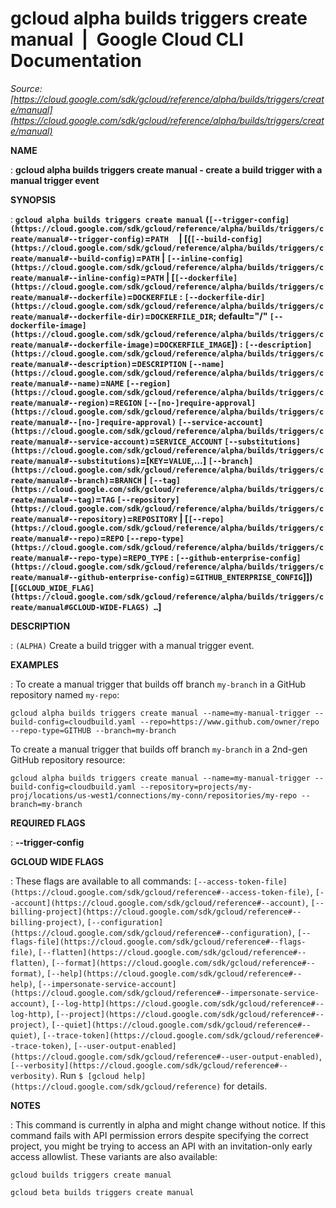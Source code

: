# gcloud alpha builds triggers create manual  |  Google Cloud CLI Documentation

*Source: [https://cloud.google.com/sdk/gcloud/reference/alpha/builds/triggers/create/manual](https://cloud.google.com/sdk/gcloud/reference/alpha/builds/triggers/create/manual)*

**NAME**

: **gcloud alpha builds triggers create manual - create a build trigger with a manual trigger event**

**SYNOPSIS**

: **`gcloud alpha builds triggers create manual` (`[--trigger-config](https://cloud.google.com/sdk/gcloud/reference/alpha/builds/triggers/create/manual#--trigger-config)`=`PATH`     | [(`[--build-config](https://cloud.google.com/sdk/gcloud/reference/alpha/builds/triggers/create/manual#--build-config)`=`PATH` | `[--inline-config](https://cloud.google.com/sdk/gcloud/reference/alpha/builds/triggers/create/manual#--inline-config)`=`PATH` | [`[--dockerfile](https://cloud.google.com/sdk/gcloud/reference/alpha/builds/triggers/create/manual#--dockerfile)`=`DOCKERFILE` : `[--dockerfile-dir](https://cloud.google.com/sdk/gcloud/reference/alpha/builds/triggers/create/manual#--dockerfile-dir)`=`DOCKERFILE_DIR`; default="/" `[--dockerfile-image](https://cloud.google.com/sdk/gcloud/reference/alpha/builds/triggers/create/manual#--dockerfile-image)`=`DOCKERFILE_IMAGE`]) : `[--description](https://cloud.google.com/sdk/gcloud/reference/alpha/builds/triggers/create/manual#--description)`=`DESCRIPTION` `[--name](https://cloud.google.com/sdk/gcloud/reference/alpha/builds/triggers/create/manual#--name)`=`NAME` `[--region](https://cloud.google.com/sdk/gcloud/reference/alpha/builds/triggers/create/manual#--region)`=`REGION` `[--[no-]require-approval](https://cloud.google.com/sdk/gcloud/reference/alpha/builds/triggers/create/manual#--[no-]require-approval)` `[--service-account](https://cloud.google.com/sdk/gcloud/reference/alpha/builds/triggers/create/manual#--service-account)`=`SERVICE_ACCOUNT` `[--substitutions](https://cloud.google.com/sdk/gcloud/reference/alpha/builds/triggers/create/manual#--substitutions)`=[`KEY`=`VALUE`,…] `[--branch](https://cloud.google.com/sdk/gcloud/reference/alpha/builds/triggers/create/manual#--branch)`=`BRANCH` | `[--tag](https://cloud.google.com/sdk/gcloud/reference/alpha/builds/triggers/create/manual#--tag)`=`TAG` `[--repository](https://cloud.google.com/sdk/gcloud/reference/alpha/builds/triggers/create/manual#--repository)`=`REPOSITORY` | [`[--repo](https://cloud.google.com/sdk/gcloud/reference/alpha/builds/triggers/create/manual#--repo)`=`REPO` `[--repo-type](https://cloud.google.com/sdk/gcloud/reference/alpha/builds/triggers/create/manual#--repo-type)`=`REPO_TYPE` : `[--github-enterprise-config](https://cloud.google.com/sdk/gcloud/reference/alpha/builds/triggers/create/manual#--github-enterprise-config)`=`GITHUB_ENTERPRISE_CONFIG`]]) [`[GCLOUD_WIDE_FLAG](https://cloud.google.com/sdk/gcloud/reference/alpha/builds/triggers/create/manual#GCLOUD-WIDE-FLAGS) …`]**

**DESCRIPTION**

: `(ALPHA)` Create a build trigger with a manual trigger event.

**EXAMPLES**

: To create a manual trigger that builds off branch `my-branch` in a
GitHub repository named `my-repo`:

```
gcloud alpha builds triggers create manual --name=my-manual-trigger --build-config=cloudbuild.yaml --repo=https://www.github.com/owner/repo --repo-type=GITHUB --branch=my-branch
```

To create a manual trigger that builds off branch `my-branch` in a
2nd-gen GitHub repository resource:

```
gcloud alpha builds triggers create manual --name=my-manual-trigger --build-config=cloudbuild.yaml --repository=projects/my-proj/locations/us-west1/connections/my-conn/repositories/my-repo --branch=my-branch
```

**REQUIRED FLAGS**

: **--trigger-config**

**GCLOUD WIDE FLAGS**

: These flags are available to all commands: `[--access-token-file](https://cloud.google.com/sdk/gcloud/reference#--access-token-file)`,
`[--account](https://cloud.google.com/sdk/gcloud/reference#--account)`, `[--billing-project](https://cloud.google.com/sdk/gcloud/reference#--billing-project)`,
`[--configuration](https://cloud.google.com/sdk/gcloud/reference#--configuration)`,
`[--flags-file](https://cloud.google.com/sdk/gcloud/reference#--flags-file)`,
`[--flatten](https://cloud.google.com/sdk/gcloud/reference#--flatten)`, `[--format](https://cloud.google.com/sdk/gcloud/reference#--format)`, `[--help](https://cloud.google.com/sdk/gcloud/reference#--help)`, `[--impersonate-service-account](https://cloud.google.com/sdk/gcloud/reference#--impersonate-service-account)`,
`[--log-http](https://cloud.google.com/sdk/gcloud/reference#--log-http)`,
`[--project](https://cloud.google.com/sdk/gcloud/reference#--project)`, `[--quiet](https://cloud.google.com/sdk/gcloud/reference#--quiet)`, `[--trace-token](https://cloud.google.com/sdk/gcloud/reference#--trace-token)`, `[--user-output-enabled](https://cloud.google.com/sdk/gcloud/reference#--user-output-enabled)`,
`[--verbosity](https://cloud.google.com/sdk/gcloud/reference#--verbosity)`.
Run `$ [gcloud help](https://cloud.google.com/sdk/gcloud/reference)` for details.

**NOTES**

: This command is currently in alpha and might change without notice. If this
command fails with API permission errors despite specifying the correct project,
you might be trying to access an API with an invitation-only early access
allowlist. These variants are also available:

```
gcloud builds triggers create manual
```

```
gcloud beta builds triggers create manual
```